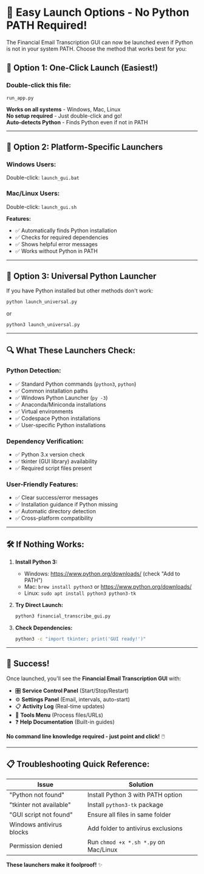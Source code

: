 # 🚀 Easy Launch Options - No Python PATH Required!

The Financial Email Transcription GUI can now be launched even if Python is not in your system PATH. Choose the method that works best for you:

## 🎯 **Option 1: One-Click Launch (Easiest!)**

### **Double-click this file:**
```
run_app.py
```

**Works on all systems** - Windows, Mac, Linux  
**No setup required** - Just double-click and go!  
**Auto-detects Python** - Finds Python even if not in PATH  

---

## 🎯 **Option 2: Platform-Specific Launchers**

### **Windows Users:**
Double-click: `launch_gui.bat`

### **Mac/Linux Users:**  
Double-click: `launch_gui.sh`

**Features:**
- ✅ Automatically finds Python installation
- ✅ Checks for required dependencies  
- ✅ Shows helpful error messages
- ✅ Works without Python in PATH

---

## 🎯 **Option 3: Universal Python Launcher**

If you have Python installed but other methods don't work:

```bash
python launch_universal.py
```

or

```bash
python3 launch_universal.py
```

---

## 🔍 **What These Launchers Check:**

### **Python Detection:**
- ✅ Standard Python commands (`python3`, `python`)
- ✅ Common installation paths
- ✅ Windows Python Launcher (`py -3`)
- ✅ Anaconda/Miniconda installations
- ✅ Virtual environments
- ✅ Codespace Python installations
- ✅ User-specific Python installations

### **Dependency Verification:**
- ✅ Python 3.x version check
- ✅ tkinter (GUI library) availability
- ✅ Required script files present

### **User-Friendly Features:**
- ✅ Clear success/error messages
- ✅ Installation guidance if Python missing
- ✅ Automatic directory detection
- ✅ Cross-platform compatibility

---

## 🛠️ **If Nothing Works:**

1. **Install Python 3:**
   - Windows: https://www.python.org/downloads/ (check "Add to PATH")
   - Mac: `brew install python3` or https://www.python.org/downloads/
   - Linux: `sudo apt install python3 python3-tk`

2. **Try Direct Launch:**
   ```bash
   python3 financial_transcribe_gui.py
   ```

3. **Check Dependencies:**
   ```bash
   python3 -c "import tkinter; print('GUI ready!')"
   ```

---

## 🎉 **Success!**

Once launched, you'll see the **Financial Email Transcription GUI** with:

- 🎛️ **Service Control Panel** (Start/Stop/Restart)
- ⚙️ **Settings Panel** (Email, intervals, auto-start)  
- 📋 **Activity Log** (Real-time updates)
- 🔧 **Tools Menu** (Process files/URLs)
- ❓ **Help Documentation** (Built-in guides)

**No command line knowledge required - just point and click!** 🖱️

---

## 📋 **Troubleshooting Quick Reference:**

| Issue | Solution |
|-------|----------|
| "Python not found" | Install Python 3 with PATH option |
| "tkinter not available" | Install `python3-tk` package |
| "GUI script not found" | Ensure all files in same folder |
| Windows antivirus blocks | Add folder to antivirus exclusions |
| Permission denied | Run `chmod +x *.sh *.py` on Mac/Linux |

**These launchers make it foolproof!** ✨